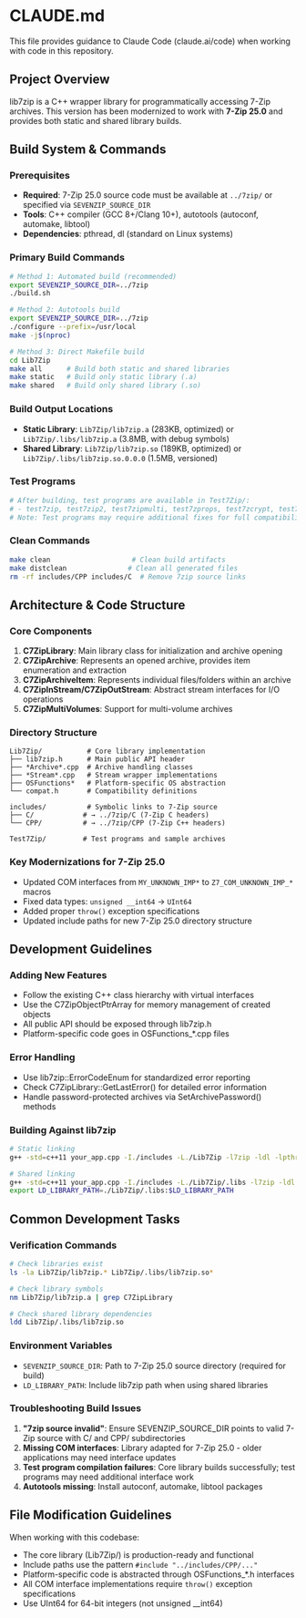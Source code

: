 # CLAUDE.md

This file provides guidance to Claude Code (claude.ai/code) when working with code in this repository.

## Project Overview

lib7zip is a C++ wrapper library for programmatically accessing 7-Zip archives. This version has been modernized to work with **7-Zip 25.0** and provides both static and shared library builds.

## Build System & Commands

### Prerequisites
- **Required**: 7-Zip 25.0 source code must be available at `../7zip/` or specified via `SEVENZIP_SOURCE_DIR`
- **Tools**: C++ compiler (GCC 8+/Clang 10+), autotools (autoconf, automake, libtool)
- **Dependencies**: pthread, dl (standard on Linux systems)

### Primary Build Commands

```bash
# Method 1: Automated build (recommended)
export SEVENZIP_SOURCE_DIR=../7zip
./build.sh

# Method 2: Autotools build
export SEVENZIP_SOURCE_DIR=../7zip
./configure --prefix=/usr/local
make -j$(nproc)

# Method 3: Direct Makefile build
cd Lib7Zip
make all      # Build both static and shared libraries
make static   # Build only static library (.a)
make shared   # Build only shared library (.so)
```

### Build Output Locations
- **Static Library**: `Lib7Zip/lib7zip.a` (283KB, optimized) or `Lib7Zip/.libs/lib7zip.a` (3.8MB, with debug symbols)
- **Shared Library**: `Lib7Zip/lib7zip.so` (189KB, optimized) or `Lib7Zip/.libs/lib7zip.so.0.0.0` (1.5MB, versioned)

### Test Programs
```bash
# After building, test programs are available in Test7Zip/:
# - test7zip, test7zip2, test7zipmulti, test7zprops, test7zcrypt, test7zipsig, test7ziprar5
# Note: Test programs may require additional fixes for full compatibility
```

### Clean Commands
```bash
make clean                    # Clean build artifacts
make distclean               # Clean all generated files
rm -rf includes/CPP includes/C  # Remove 7zip source links
```

## Architecture & Code Structure

### Core Components

1. **C7ZipLibrary**: Main library class for initialization and archive opening
2. **C7ZipArchive**: Represents an opened archive, provides item enumeration and extraction
3. **C7ZipArchiveItem**: Represents individual files/folders within an archive
4. **C7ZipInStream/C7ZipOutStream**: Abstract stream interfaces for I/O operations
5. **C7ZipMultiVolumes**: Support for multi-volume archives

### Directory Structure
```
Lib7Zip/           # Core library implementation
├── lib7zip.h      # Main public API header
├── *Archive*.cpp  # Archive handling classes
├── *Stream*.cpp   # Stream wrapper implementations
├── OSFunctions*   # Platform-specific OS abstraction
└── compat.h       # Compatibility definitions

includes/          # Symbolic links to 7-Zip source
├── C/            # → ../7zip/C (7-Zip C headers)
└── CPP/          # → ../7zip/CPP (7-Zip C++ headers)

Test7Zip/         # Test programs and sample archives
```

### Key Modernizations for 7-Zip 25.0
- Updated COM interfaces from `MY_UNKNOWN_IMP*` to `Z7_COM_UNKNOWN_IMP_*` macros
- Fixed data types: `unsigned __int64` → `UInt64`
- Added proper `throw()` exception specifications
- Updated include paths for new 7-Zip 25.0 directory structure

## Development Guidelines

### Adding New Features
- Follow the existing C++ class hierarchy with virtual interfaces
- Use the C7ZipObjectPtrArray for memory management of created objects
- All public API should be exposed through lib7zip.h
- Platform-specific code goes in OSFunctions_*.cpp files

### Error Handling
- Use lib7zip::ErrorCodeEnum for standardized error reporting
- Check C7ZipLibrary::GetLastError() for detailed error information
- Handle password-protected archives via SetArchivePassword() methods

### Building Against lib7zip
```bash
# Static linking
g++ -std=c++11 your_app.cpp -I./includes -L./Lib7Zip -l7zip -ldl -lpthread

# Shared linking  
g++ -std=c++11 your_app.cpp -I./includes -L./Lib7Zip/.libs -l7zip -ldl -lpthread
export LD_LIBRARY_PATH=./Lib7Zip/.libs:$LD_LIBRARY_PATH
```

## Common Development Tasks

### Verification Commands
```bash
# Check libraries exist
ls -la Lib7Zip/lib7zip.* Lib7Zip/.libs/lib7zip.so*

# Check library symbols
nm Lib7Zip/lib7zip.a | grep C7ZipLibrary

# Check shared library dependencies  
ldd Lib7Zip/.libs/lib7zip.so
```

### Environment Variables
- `SEVENZIP_SOURCE_DIR`: Path to 7-Zip 25.0 source directory (required for build)
- `LD_LIBRARY_PATH`: Include lib7zip path when using shared libraries

### Troubleshooting Build Issues
1. **"7zip source invalid"**: Ensure SEVENZIP_SOURCE_DIR points to valid 7-Zip source with C/ and CPP/ subdirectories
2. **Missing COM interfaces**: Library adapted for 7-Zip 25.0 - older applications may need interface updates  
3. **Test program compilation failures**: Core library builds successfully; test programs may need additional interface work
4. **Autotools missing**: Install autoconf, automake, libtool packages

## File Modification Guidelines

When working with this codebase:
- The core library (Lib7Zip/) is production-ready and functional
- Include paths use the pattern `#include "../includes/CPP/..."`  
- Platform-specific code is abstracted through OSFunctions_*.h interfaces
- All COM interface implementations require `throw()` exception specifications
- Use UInt64 for 64-bit integers (not unsigned __int64)